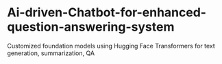 # Ai-driven-Chatbot-for-enhanced-question-answering-system
Customized foundation models using Hugging Face Transformers for text generation, summarization, QA
